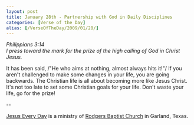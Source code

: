 ```yaml
---
layout: post
title: January 28th - Partnership with God in Daily Disciplines
categories: [Verse of the Day]
alias: [/VerseOfTheDay/2009/01/28/]
---
```


_Philippians 3:14  
I press toward the mark for the prize of the high calling of God in
Christ Jesus._

It has been said, /"He who aims at nothing, almost always hits
it!"/ If you aren't challenged to make some changes in your life, you
are going backwards. The Christian life is all about becoming more
like Jesus Christ. It's not too late to set some Christian goals for
your life. Don't waste your life, go for the prize!

 --

<a href=http://jesuseveryday.net>Jesus Every Day</a> is a ministry of <a href=http://rodgersbaptist.net>Rodgers Baptist Church</a> in Garland, Texas.
